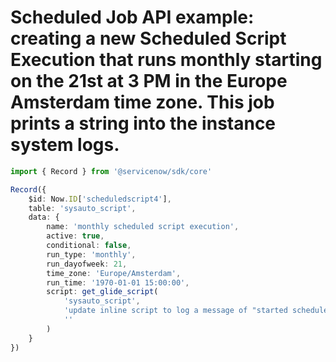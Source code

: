 # Scheduled Job API example: creating a new Scheduled Script Execution that runs monthly starting on the 21st at 3 PM in the Europe Amsterdam time zone. This job prints a string into the instance system logs.
```typescript
import { Record } from '@servicenow/sdk/core'

Record({
	$id: Now.ID['scheduledscript4'],
	table: 'sysauto_script',
	data: {
		name: 'monthly scheduled script execution',
		active: true,
		conditional: false,
		run_type: 'monthly',
		run_dayofweek: 21,
		time_zone: 'Europe/Amsterdam',
		run_time: '1970-01-01 15:00:00',
		script: get_glide_script(
			'sysauto_script', 
			'update inline script to log a message of "started scheduled job four" using glide system (gs) api: gs.log("ran scheduled job 4");',
			''
		)
	}
})
```